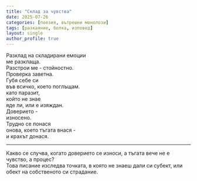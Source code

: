 ```yaml
---
title: "Склад за чувства"
date: 2025-07-26
categories: [поезия, вътрешни монолози]
tags: [разкаяние, болка, изповед]
layout: single
author_profile: true
---
```


<div class="poem3">

Разклад на складирани емоции<br/>
ме разклаща.<br/>
Разстрои ме - стойностно.<br/>
Проверка заветна.<br/>
Губя себе си<br/>
във всичко, което поглъщам.<br/>
като паразит,<br/>
който не знае<br/>
яде ли, или е изяждан.<br/>
Доверието -<br/>
износено.<br/>
Трудно се понася<br/>
онова, което тъгата внася - <br/>
и крахът донася.<br/>
<hr/>
<p class="poem-comment">
Какво се случва, когато доверието се износи, а тъгата вече не е чувство, а процес? 
<br/>
Това писание изследва точката, в която не знаеш дали си субект, или обект на собственото си страдание.
</p>
</div>